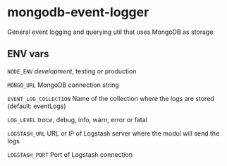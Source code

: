 # mongodb-event-logger
General event logging and querying util that uses MongoDB as storage

## ENV vars

`NODE_ENV` *development*, testing or production

`MONGO_URL` MongoDB connection string

`EVENT_LOG_COLLECTION` Name of the collection where the logs are stored (default: eventLogs)

`LOG_LEVEL` *trace*, debug, info, warn, error or fatal

`LOGSTASH_URL` URL or IP of Logstash server where the modul will send the logs

`LOGSTASH_PORT` Port of Logstash connection
